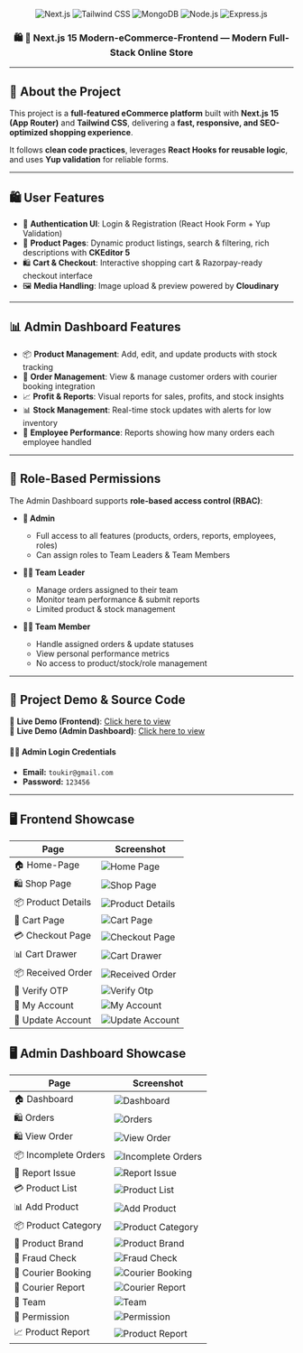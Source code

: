 <div align="center">

![Next.js](https://img.shields.io/badge/Next.js-000000?style=for-the-badge&logo=nextdotjs&logoColor=white)
![Tailwind CSS](https://img.shields.io/badge/Tailwind_CSS-38B2AC?style=for-the-badge&logo=tailwindcss&logoColor=white)
![MongoDB](https://img.shields.io/badge/MongoDB-47A248?style=for-the-badge&logo=mongodb&logoColor=white)
![Node.js](https://img.shields.io/badge/Node.js-339933?style=for-the-badge&logo=nodedotjs&logoColor=white)
![Express.js](https://img.shields.io/badge/Express.js-000000?style=for-the-badge&logo=express&logoColor=white)

<h3 align="center">🛍️ 🛒 Next.js 15 Modern-eCommerce-Frontend — Modern Full-Stack Online Store</h3>
</div>

---

## 📖 About the Project

This project is a **full-featured eCommerce platform** built with **Next.js 15 (App Router)** and **Tailwind CSS**, delivering a **fast, responsive, and SEO-optimized shopping experience**.

It follows **clean code practices**, leverages **React Hooks for reusable logic**, and uses **Yup validation** for reliable forms.

---

## 🛍️ User Features

- 🔐 **Authentication UI**: Login & Registration (React Hook Form + Yup Validation)
- 🛒 **Product Pages**: Dynamic product listings, search & filtering, rich descriptions with **CKEditor 5**
- 🛍️ **Cart & Checkout**: Interactive shopping cart & Razorpay-ready checkout interface
- 🖼️ **Media Handling**: Image upload & preview powered by **Cloudinary**

---

## 📊 Admin Dashboard Features

- 📦 **Product Management**: Add, edit, and update products with stock tracking
- 📑 **Order Management**: View & manage customer orders with courier booking integration
- 📈 **Profit & Reports**: Visual reports for sales, profits, and stock insights
- 📊 **Stock Management**: Real-time stock updates with alerts for low inventory
- 👥 **Employee Performance**: Reports showing how many orders each employee handled

---

## 🔑 Role-Based Permissions

The Admin Dashboard supports **role-based access control (RBAC)**:

- **👑 Admin**

  - Full access to all features (products, orders, reports, employees, roles)
  - Can assign roles to Team Leaders & Team Members

- **🧑‍💼 Team Leader**

  - Manage orders assigned to their team
  - Monitor team performance & submit reports
  - Limited product & stock management

- **👨‍🔧 Team Member**
  - Handle assigned orders & update statuses
  - View personal performance metrics
  - No access to product/stock/role management

---

## 🔗 Project Demo & Source Code

🚀 **Live Demo (Frontend)**: [Click here to view](https://naviforce.com.bd/)  
🚀 **Live Demo (Admin Dashboard)**: [Click here to view](https://bikretabm.myei.app/)

#### 🧑‍💻 Admin Login Credentials

- **Email:** `toukir@gmail.com`
- **Password:** `123456`

---

## 🖥️ Frontend Showcase

| Page               | Screenshot                                                 |
| ------------------ | ---------------------------------------------------------- |
| 🏠 Home-Page       | ![Home Page](./asstes/screenshot/home.png)                 |
| 🛍️ Shop Page       | ![Shop Page](./asstes/screenshot/category.png)             |
| 📦 Product Details | ![Product Details](./asstes/screenshot/productDetails.png) |
| 🛒 Cart Page       | ![Cart Page](./asstes/screenshot/shopCart.JPG)             |
| 💳 Checkout Page   | ![Checkout Page](./asstes/screenshot/checkout.png)         |
| 📊 Cart Drawer     | ![Cart Drawer](./asstes/screenshot/cartDrawer.png)         |
| 📦 Received Order  | ![Received Order](./asstes/screenshot/recivedOrder.png)    |
| 🔑 Verify OTP      | ![Verify Otp ](./asstes/screenshot/otp.png)                |
| 👤 My Account      | ![My Account ](./asstes/screenshot/myAccount.png)          |
| 📝 Update Account  | ![Update Account](./asstes/screenshot/updateAccount.png)   |

## 🖥️ Admin Dashboard Showcase

| Page                 | Screenshot                                                           |
| -------------------- | -------------------------------------------------------------------- |
| 🏠 Dashboard         | ![Dashboard](./assets/adminDashboard/dashboard.JPG)                  |
| 🛍️ Orders            | ![Orders](./assets/adminDashboard/order.JPG)                         |
| 🛍️ View Order        | ![View Order](./assets/adminDashboard/viewOrder.JPG)                 |
| 📦 Incomplete Orders | ![Incomplete Orders](./assets/adminDashboard/incompleteOrder.JPG)    |
| 🛒 Report Issue      | ![Report Issue](./assets/adminDashboard/reportIssue.JPG)             |
| 💳 Product List      | ![Product List](./assets/adminDashboard/productList.JPG)             |
| 📊 Add Product       | ![Add Product](./assets/adminDashboard/addProduct.JPG)               |
| 📦 Product Category  | ![Product Category](./assets/adminDashboard/ProductCategoryList.JPG) |
| 🔑 Product Brand     | ![Product Brand](./assets/adminDashboard/productBrand.JPG)           |
| 👤 Fraud Check       | ![Fraud Check](./assets/adminDashboard/fraudCheck.JPG)               |
| 🚚 Courier Booking   | ![Courier Booking](./assets/adminDashboard/courierBooking.JPG)       |
| 📑 Courier Report    | ![Courier Report](./assets/adminDashboard/courierReport.JPG)         |
| 👥 Team              | ![Team](./assets/adminDashboard/team.JPG)                            |
| 🔐 Permission        | ![Permission](./assets/adminDashboard/permission.JPG)                |
| 📈 Product Report    | ![Product Report](./assets/adminDashboard/productReport.JPG)         |
